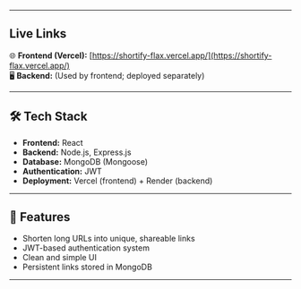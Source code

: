 
---

##  Live Links

🌐 **Frontend (Vercel):** [https://shortify-flax.vercel.app/](https://shortify-flax.vercel.app/)  
🖥️ **Backend:** (Used by frontend; deployed separately)

---

## 🛠️ Tech Stack

- **Frontend:** React  
- **Backend:** Node.js, Express.js  
- **Database:** MongoDB (Mongoose)  
- **Authentication:** JWT  
- **Deployment:** Vercel (frontend) + Render (backend)

---

## 🧩 Features

-  Shorten long URLs into unique, shareable links  
- JWT-based authentication system  
- Clean and simple UI  
- Persistent links stored in MongoDB  

---


